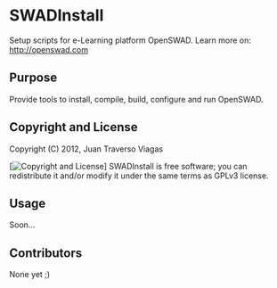 # SWADInstall

Setup scripts for e-Learning platform OpenSWAD. Learn more on: http://openswad.com

## Purpose
Provide tools to install, compile, build, configure and run OpenSWAD.

## Copyright and License
Copyright (C) 2012, Juan Traverso Viagas

[![Copyright and License](http://www.gnu.org/graphics/gplv3-88x31.png)] SWADInstall is free software; you can redistribute it and/or modify
it under the same terms as GPLv3 license.

## Usage

Soon...

## Contributors

None yet ;)

